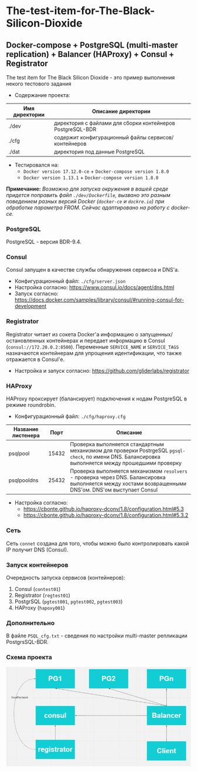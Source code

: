 # The-test-item-for-The-Black-Silicon-Dioxide

## Docker-compose + PostgreSQL (multi-master replication) + Balancer (HAProxy) + Consul + Registrator

The test item for The Black Silicon Dioxide - это пример выполнения некого тестового задания

* Cодержание проекта: 

|Имя директории|Описание директории|
|---|---|
|./dev|директория с файлами для сборки контейнеров PostgreSQL-BDR|
|./cfg|содержит конфигурационный файлы сервисов/контейнеров|
|./dat|директория под данные PostgreSQL|

* Тестировался на:
	* `Docker version 17.12.0-ce` + `Docker-compose version 1.8.0`
	* `Docker version 1.13.1` + `Docker-compose version 1.8.0`

**Примечание:** *Возможно для запуска окружения в вашей среде придется поправить файл `./dev/Dockerfile`, вызвано это разным поведением разных версий Docker (`docker-ce` и `dockre.io`) при обработке параметра FROM.
Сейчас адаптировано на работу с docker-ce.*
    

### PostgreSQL 
PostgreSQL - версия BDR-9.4.

### Consul
Consul запущен в качестве службы обнаружения сервисоа и DNS'а.
* Конфигурационный файл: `./cfg/server.json`
* Настройка согласно: https://www.consul.io/docs/agent/dns.html
* Запуск согласно: https://docs.docker.com/samples/library/consul/#running-consul-for-development

### Registrator 
Registrator читает из сокета Docker'а информацию о запущенных/остановленных контейнерах и передает информацию в Consul (`consul://172.20.0.2:8500`).
Переменные `SERVICE_NAME` и `SERVICE_TAGS` назначаются контейнерам для упрощения идентификации, что также отражается в Consul'е.
* Настройка и запуск согласно: https://github.com/gliderlabs/registrator
    
### HAProxy 
HAProxy прокcирует (балансирует) подключения к нодам PostgreSQL в режиме roundrobin.
* Конфигурационный файл: `./cfg/haproxy.cfg`

|Название листенера|Порт|Описание|
|--|--|--|
|psqlpool|15432|Проверка выполняется стандартным механизмом для проверки PostrgeSQL `pgsql-check`, по имени DNS. Балансировка выполняется между прошедшими проверку|
|psqlpooldns|25432|Проверка выполняется механизмом `resolvers` - проверка через DNS. Балансировка выполняется между хостами возвращенными DNS'ом. DNS'ом выступает Consul|
* Настройка согласно:
	* https://cbonte.github.io/haproxy-dconv/1.8/configuration.html#5.3
	* https://cbonte.github.io/haproxy-dconv/1.8/configuration.html#5.3.2

### Сеть
Сеть `connet` создана для того, чтобы можно было контролировать какой IP получит DNS (Consul).

### Запуск контейнеров
Очередность запуска сервисов (контейнеров):
1. Consul (`contest01`)
2.  Registrator (`regtest01`)
3. PostgrSQL (`pgtest001`, `pgtest002`, `pgtest003`)
4. HAProxy (`hapoxy001`)

### Дополнительно
В файле `PSQL_cfg.txt` - сведения по настройки multi-master репликации PostgrsSQL-BDR.

### Cхема проекта
![Scheme](https://raw.githubusercontent.com/esendjer/The-test-item-for-The-Black-Silicon-Dioxide/master/Scheme.png)

